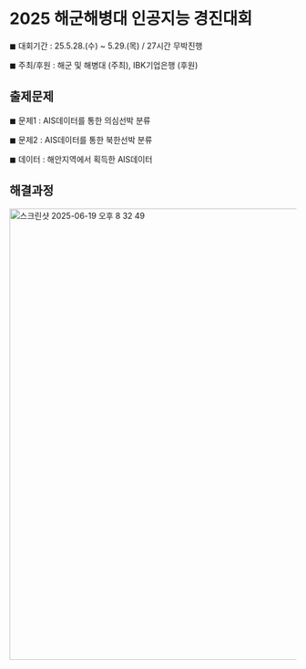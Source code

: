 # 2025 해군해병대 인공지능 경진대회

◼︎ 대회기간 : 25.5.28.(수) ~ 5.29.(목) / 27시간 무박진행

◼︎ 주최/후원 : 해군 및 해병대 (주최), IBK기업은행 (후원) 

## 출제문제

◼︎ 문제1 : AIS데이터를 통한 의심선박 분류

◼︎ 문제2 : AIS데이터를 통한 북한선박 분류

◼︎ 데이터 : 해안지역에서 획득한 AIS데이터

## 해결과정
<img width="791" alt="스크린샷 2025-06-19 오후 8 32 49" src="https://github.com/user-attachments/assets/f5ef7f06-1ca3-4f65-a535-ab16d309a5d6" />




